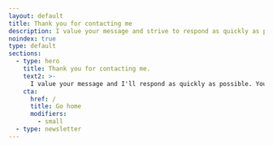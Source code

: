 ```yaml
---
layout: default
title: Thank you for contacting me
description: I value your message and strive to respond as quickly as possible. You can expect to hear back from me within 24 hours or less.
noindex: true
type: default
sections:
  - type: hero
    title: Thank you for contacting me.
    text2: >-
      I value your message and I'll respond as quickly as possible. You can expect to hear back from me within 24 hours or less.
    cta:
      href: /
      title: Go home
      modifiers:
        - small
  - type: newsletter
---
```

